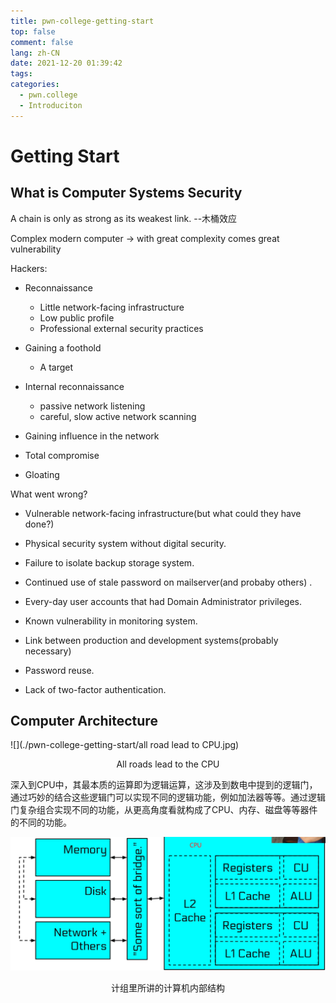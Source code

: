 ```yaml
---
title: pwn-college-getting-start
top: false
comment: false
lang: zh-CN
date: 2021-12-20 01:39:42
tags:
categories:
  - pwn.college
  - Introduciton
---
```


# Getting Start

## What is Computer Systems Security

A chain is only as strong as its weakest link.	--木桶效应

Complex modern computer -> with great complexity comes great vulnerability

Hackers:

- Reconnaissance
  - Little network-facing infrastructure
  - Low public profile
  - Professional external security practices
- Gaining a foothold
  - A target
- Internal reconnaissance
  - passive network listening
  - careful, slow active network scanning
- Gaining influence in the network

- Total compromise
- Gloating

What went wrong?

- Vulnerable network-facing infrastructure(but what could they have done?)

- Physical security system without digital security.

- Failure to isolate backup storage system.

- Continued use of stale password on mailserver(and probaby others) .

- Every-day user accounts that had Domain Administrator privileges.

- Known vulnerability in monitoring system.

- Link between production and development systems(probably necessary)

- Password reuse.

- Lack of two-factor authentication.

## Computer Architecture

![](./pwn-college-getting-start/all road lead to CPU.jpg)

<div align="center">All roads lead to the CPU</div>

深入到CPU中，其最本质的运算即为逻辑运算，这涉及到数电中提到的逻辑门，通过巧妙的结合这些逻辑门可以实现不同的逻辑功能，例如加法器等等。通过逻辑门复杂组合实现不同的功能，从更高角度看就构成了CPU、内存、磁盘等等器件的不同的功能。

![](./pwn-college-getting-start/architecture.jpg)

<div align="center">计组里所讲的计算机内部结构</div>
